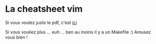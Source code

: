 # La cheatsheet vim

Si vous voulez juste le pdf, c'est [ici](https://github.com/SebDruon/cheatsheet_vim/blob/master/cheatsheet_vim.pdf)

Si vous vouliez plus ... euh ... ben au moins il y a un Makefile :)
Amusez vous bien !

